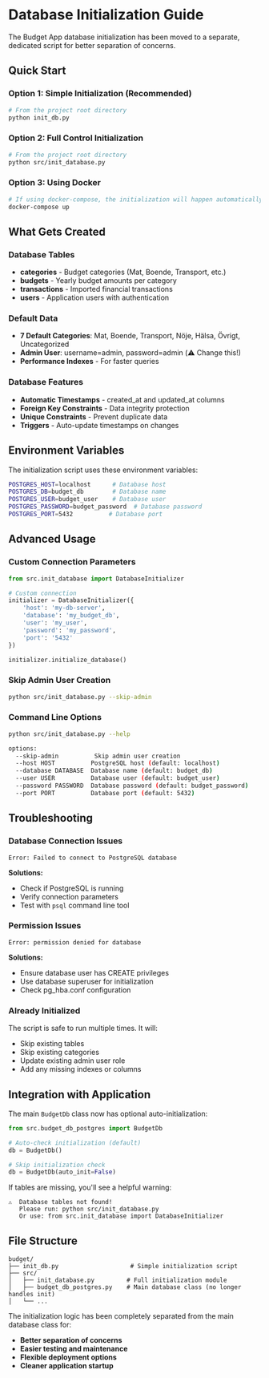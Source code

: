 # Database Initialization Guide

The Budget App database initialization has been moved to a separate, dedicated script for better separation of concerns.

## Quick Start

### Option 1: Simple Initialization (Recommended)
```bash
# From the project root directory
python init_db.py
```

### Option 2: Full Control Initialization
```bash
# From the project root directory  
python src/init_database.py
```

### Option 3: Using Docker
```bash
# If using docker-compose, the initialization will happen automatically
docker-compose up
```

## What Gets Created

### Database Tables
- **categories** - Budget categories (Mat, Boende, Transport, etc.)
- **budgets** - Yearly budget amounts per category  
- **transactions** - Imported financial transactions
- **users** - Application users with authentication

### Default Data
- **7 Default Categories**: Mat, Boende, Transport, Nöje, Hälsa, Övrigt, Uncategorized
- **Admin User**: username=admin, password=admin (⚠️ Change this!)
- **Performance Indexes** - For faster queries

### Database Features
- **Automatic Timestamps** - created_at and updated_at columns
- **Foreign Key Constraints** - Data integrity protection  
- **Unique Constraints** - Prevent duplicate data
- **Triggers** - Auto-update timestamps on changes

## Environment Variables

The initialization script uses these environment variables:

```bash
POSTGRES_HOST=localhost      # Database host
POSTGRES_DB=budget_db        # Database name
POSTGRES_USER=budget_user    # Database user
POSTGRES_PASSWORD=budget_password  # Database password  
POSTGRES_PORT=5432          # Database port
```

## Advanced Usage

### Custom Connection Parameters
```python
from src.init_database import DatabaseInitializer

# Custom connection
initializer = DatabaseInitializer({
    'host': 'my-db-server',
    'database': 'my_budget_db', 
    'user': 'my_user',
    'password': 'my_password',
    'port': '5432'
})

initializer.initialize_database()
```

### Skip Admin User Creation
```bash
python src/init_database.py --skip-admin
```

### Command Line Options
```bash
python src/init_database.py --help

options:
  --skip-admin          Skip admin user creation
  --host HOST          PostgreSQL host (default: localhost)
  --database DATABASE  Database name (default: budget_db)  
  --user USER          Database user (default: budget_user)
  --password PASSWORD  Database password (default: budget_password)
  --port PORT          Database port (default: 5432)
```

## Troubleshooting

### Database Connection Issues
```
Error: Failed to connect to PostgreSQL database
```
**Solutions:**
- Check if PostgreSQL is running
- Verify connection parameters
- Test with `psql` command line tool

### Permission Issues  
```
Error: permission denied for database
```
**Solutions:**
- Ensure database user has CREATE privileges
- Use database superuser for initialization
- Check pg_hba.conf configuration

### Already Initialized
The script is safe to run multiple times. It will:
- Skip existing tables
- Skip existing categories  
- Update existing admin user role
- Add any missing indexes or columns

## Integration with Application

The main `BudgetDb` class now has optional auto-initialization:

```python
from src.budget_db_postgres import BudgetDb

# Auto-check initialization (default)
db = BudgetDb()

# Skip initialization check  
db = BudgetDb(auto_init=False)
```

If tables are missing, you'll see a helpful warning:
```
⚠️  Database tables not found!
   Please run: python src/init_database.py
   Or use: from src.init_database import DatabaseInitializer
```

## File Structure
```
budget/
├── init_db.py                    # Simple initialization script
├── src/
│   ├── init_database.py         # Full initialization module  
│   ├── budget_db_postgres.py    # Main database class (no longer handles init)
│   └── ...
```

The initialization logic has been completely separated from the main database class for:
- **Better separation of concerns**
- **Easier testing and maintenance**  
- **Flexible deployment options**
- **Cleaner application startup**
